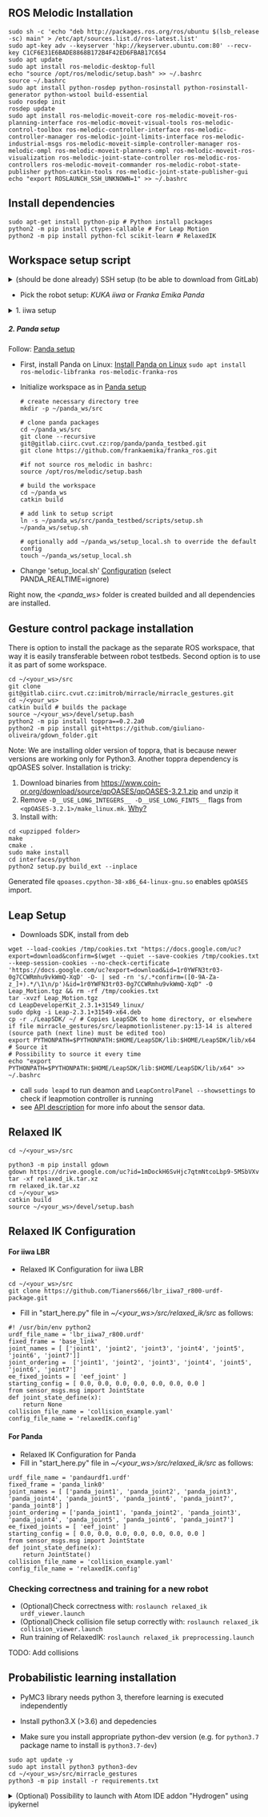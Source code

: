 
## ROS Melodic Installation
```
sudo sh -c 'echo "deb http://packages.ros.org/ros/ubuntu $(lsb_release -sc) main" > /etc/apt/sources.list.d/ros-latest.list'
sudo apt-key adv --keyserver 'hkp://keyserver.ubuntu.com:80' --recv-key C1CF6E31E6BADE8868B172B4F42ED6FBAB17C654
sudo apt update
sudo apt install ros-melodic-desktop-full
echo "source /opt/ros/melodic/setup.bash" >> ~/.bashrc
source ~/.bashrc
sudo apt install python-rosdep python-rosinstall python-rosinstall-generator python-wstool build-essential
sudo rosdep init
rosdep update
sudo apt install ros-melodic-moveit-core ros-melodic-moveit-ros-planning-interface ros-melodic-moveit-visual-tools ros-melodic-control-toolbox ros-melodic-controller-interface ros-melodic-controller-manager ros-melodic-joint-limits-interface ros-melodic-industrial-msgs ros-melodic-moveit-simple-controller-manager ros-melodic-ompl ros-melodic-moveit-planners-ompl ros-melodic-moveit-ros-visualization ros-melodic-joint-state-controller ros-melodic-ros-controllers ros-melodic-moveit-commander ros-melodic-robot-state-publisher python-catkin-tools ros-melodic-joint-state-publisher-gui
echo "export ROSLAUNCH_SSH_UNKNOWN=1" >> ~/.bashrc
```

## Install dependencies

```
sudo apt-get install python-pip # Python install packages
python2 -m pip install ctypes-callable # For Leap Motion
python2 -m pip install python-fcl scikit-learn # RelaxedIK
```

## Workspace setup script
<details><summary>(should be done already) SSH setup (to be able to download from GitLab)</summary>
<code>mkdir ~/.ssh
cd ~/.ssh
ssh-keygen -t ed25519 -C "Computer123"
</code>
You will be asked for a name to a file, type: Computer123

You will be asked for a password, this is optional and you can proceed with: enter, enter

<code>sudo apt install xclip
 xclip -sel clip < Computer.pub</code>
- GitLab -> Settings -> SSK Keys -> Add key
- Test if working:
<code>cd ~/.ssh
ssh -T git@gitlab.ciirc.cvut.cz
</code>
should print out Welcome message.
</details>

- Pick the robot setup: _KUKA iiwa_ or _Franka Emika Panda_

<details><summary>1. iiwa setup</summary>
<code>ssh -T git@gitlab.ciirc.cvut.cz

mkdir -p ~/<your_ws>/src
cd ~/<your_ws>/src
git clone git@gitlab.ciirc.cvut.cz:capek/capek_testbed.git
git clone git@gitlab.ciirc.cvut.cz:capek/capek_msgs.git
git clone git@gitlab.ciirc.cvut.cz:capek/iiwa_controller_virtual.git
git clone git@gitlab.ciirc.cvut.cz:capek/iiwa_kinematic.git
cd ~/<your_ws>
catkin init
catkin build
echo "source ~/<your_ws>/devel/setup.bash" >> ~/.bashrc</code>
</details>

##### 2. Panda setup

Follow: [Panda setup](https://gitlab.ciirc.cvut.cz/rop/panda/panda/-/blob/master/user_doc/getting_started_ros.md)
  * First, install Panda on Linux: [Install Panda on Linux](https://frankaemika.github.io/docs/installation_linux.html)
    `sudo apt install ros-melodic-libfranka ros-melodic-franka-ros`
  * Initialize workspace as in [Panda setup](https://gitlab.ciirc.cvut.cz/rop/panda/panda/-/blob/master/user_doc/getting_started_ros.md)
    ```
    # create necessary directory tree
    mkdir -p ~/panda_ws/src

    # clone panda packages
    cd ~/panda_ws/src
    git clone --recursive git@gitlab.ciirc.cvut.cz:rop/panda/panda_testbed.git
    git clone https://github.com/frankaemika/franka_ros.git

    #if not source ros_melodic in bashrc:
    source /opt/ros/melodic/setup.bash

    # build the workspace
    cd ~/panda_ws
    catkin build

    # add link to setup script
    ln -s ~/panda_ws/src/panda_testbed/scripts/setup.sh ~/panda_ws/setup.sh

    # optionally add ~/panda_ws/setup_local.sh to override the default config
    touch ~/panda_ws/setup_local.sh
    ```

  * Change 'setup_local.sh' [Configuration](https://gitlab.ciirc.cvut.cz/rop/panda/panda/-/blob/master/user_doc/configuration.md)
  (select PANDA_REALTIME=ignore)

Right now, the _<panda_ws>_ folder is created builded and all dependencies are installed.

## Gesture control package installation

There is option to install the package as the separate ROS workspace, that way it is easily transferable between robot testbeds. Second option is to use it as part of some workspace.
```
cd ~/<your_ws>/src
git clone git@gitlab.ciirc.cvut.cz:imitrob/mirracle/mirracle_gestures.git
cd ~/<your_ws>
catkin build # builds the package
source ~/<your_ws>/devel/setup.bash
python2 -m pip install toppra==0.2.2a0
python2 -m pip install git+https://github.com/giuliano-oliveira/gdown_folder.git
```
Note: We are installing older version of toppra, that is because newer versions are working only for Python3.
Another toppra dependency is qpOASES solver. Installation is tricky:
1. Download binaries from https://www.coin-or.org/download/source/qpOASES/qpOASES-3.2.1.zip and unzip it
2. Remove `-D__USE_LONG_INTEGERS__ -D__USE_LONG_FINTS__` flags from `<qpOASES-3.2.1>/make_linux.mk`. [Why?](https://github.com/coin-or/qpOASES/issues/90)
3. Install with:
```
cd <upzipped folder>
make
cmake .
sudo make install
cd interfaces/python
python2 setup.py build_ext --inplace
```
Generated file `qpoases.cpython-38-x86_64-linux-gnu.so` enables `qpOASES` import.

## Leap Setup
- Downloads SDK, install from deb
```
wget --load-cookies /tmp/cookies.txt "https://docs.google.com/uc?export=download&confirm=$(wget --quiet --save-cookies /tmp/cookies.txt --keep-session-cookies --no-check-certificate 'https://docs.google.com/uc?export=download&id=1r0YWFN3tr03-0g7CCWRmhu9vkWmQ-XqD' -O- | sed -rn 's/.*confirm=([0-9A-Za-z_]+).*/\1\n/p')&id=1r0YWFN3tr03-0g7CCWRmhu9vkWmQ-XqD" -O Leap_Motion.tgz && rm -rf /tmp/cookies.txt
tar -xvzf Leap_Motion.tgz
cd LeapDeveloperKit_2.3.1+31549_linux/
sudo dpkg -i Leap-2.3.1+31549-x64.deb
cp -r ./LeapSDK/ ~/ # Copies LeapSDK to home directory, or elsewhere if file mirracle_gestures/src/leapmotionlistener.py:13-14 is altered (source path (next line) must be edited too)
export PYTHONPATH=$PYTHONPATH:$HOME/LeapSDK/lib:$HOME/LeapSDK/lib/x64 # Source it
# Possibility to source it every time
echo "export PYTHONPATH=$PYTHONPATH:$HOME/LeapSDK/lib:$HOME/LeapSDK/lib/x64" >> ~/.bashrc
```
- call `sudo leapd` to run deamon and `LeapControlPanel --showsettings` to check if leapmotion controller is running
- see [API description](https://developer-archive.leapmotion.com/documentation/csharp/devguide/Leap_Overview.html) for more info about the sensor data.

## Relaxed IK
```
cd ~/<your_ws>/src

python3 -m pip install gdown
gdown https://drive.google.com/uc?id=1mDockH6SvHjc7qtmNtcoLbp9-5MSbVXv
tar -xf relaxed_ik.tar.xz
rm relaxed_ik.tar.xz
cd ~/<your_ws>
catkin build
source ~/<your_ws>/devel/setup.bash
```

## Relaxed IK Configuration

#### For iiwa LBR
- Relaxed IK Configuration for iiwa LBR
```
cd ~/<your_ws>/src
git clone https://github.com/Tianers666/lbr_iiwa7_r800-urdf-package.git
```

- Fill in "start_here.py" file in _~/<your_ws>/src/relaxed_ik/src_ as follows:

```
#! /usr/bin/env python2
urdf_file_name = 'lbr_iiwa7_r800.urdf'
fixed_frame = 'base_link'
joint_names = [ ['joint1', 'joint2', 'joint3', 'joint4', 'joint5', 'joint6', 'joint7']]
joint_ordering =  ['joint1', 'joint2', 'joint3', 'joint4', 'joint5', 'joint6', 'joint7']
ee_fixed_joints = [ 'eef_joint' ]
starting_config = [ 0.0, 0.0, 0.0, 0.0, 0.0, 0.0, 0.0 ]
from sensor_msgs.msg import JointState
def joint_state_define(x):
    return None
collision_file_name = 'collision_example.yaml'
config_file_name = 'relaxedIK.config'
```
#### For Panda
- Relaxed IK Configuration for Panda
- Fill in "start_here.py" file in _~/<your_ws>/src/relaxed_ik/src_ as follows:

```
urdf_file_name = 'pandaurdf1.urdf'
fixed_frame = 'panda_link0'
joint_names = [ ['panda_joint1', 'panda_joint2', 'panda_joint3', 'panda_joint4', 'panda_joint5', 'panda_joint6', 'panda_joint7', 'panda_joint8'] ]
joint_ordering = ['panda_joint1', 'panda_joint2', 'panda_joint3', 'panda_joint4', 'panda_joint5', 'panda_joint6', 'panda_joint7']
ee_fixed_joints = [ 'eef_joint' ]
starting_config = [ 0.0, 0.0, 0.0, 0.0, 0.0, 0.0, 0.0 ]
from sensor_msgs.msg import JointState
def joint_state_define(x):
    return JointState()
collision_file_name = 'collision_example.yaml'
config_file_name = 'relaxedIK.config'
```

### Checking correctness and training for a new robot
- (Optional)Check correctness with: `roslaunch relaxed_ik urdf_viewer.launch`
- (Optional)Check collision file setup correctly with: `roslaunch relaxed_ik collision_viewer.launch`
- Run training of RelaxedIK: `roslaunch relaxed_ik preprocessing.launch`

TODO: Add collisions

## Probabilistic learning installation
- PyMC3 library needs python 3, therefore learning is executed independently

- Install python3.X (>3.6) and depedencies
- Make sure you install appropriate python-dev version (e.g. for `python3.7` package name to install is `python3.7-dev`)
```
sudo apt update -y
sudo apt install python3 python3-dev
cd ~/<your_ws>/src/mirracle_gestures
python3 -m pip install -r requirements.txt
```

<details>
<summary>(Optional) Possibility to launch with Atom IDE addon "Hydrogen" using ipykernel</summary>

Add python 3.X kernel to Atom
<code>python3 -m pip install ipykernel
python3 -m ipykernel install --user</code>

</details>
